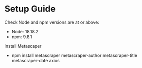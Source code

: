 # Setup Guide

Check Node and npm versions are at or above: 
- Node: 18.18.2  
- npm: 9.8.1

Install Metascaper 
- npm install metascraper metascraper-author metascraper-title metascraper-date axios  
